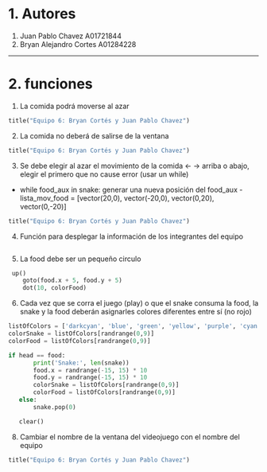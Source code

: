 # 1. Autores
1. Juan Pablo Chavez A01721844
2. Bryan Alejandro Cortes A01284228
---
# 2. funciones
1. La comida podrá moverse al azar 
```python
title("Equipo 6: Bryan Cortés y Juan Pablo Chavez")
```
2. La comida no deberá de salirse de la ventana 
```python
title("Equipo 6: Bryan Cortés y Juan Pablo Chavez")
```
3. Se debe elegir al azar el movimiento de la comida <- -> arriba o abajo, elegir el primero que  no cause error (usar un while)
- while food_aux in snake: 
generar una nueva posición del food_aux  - lista_mov_food = [vector(20,0), vector(-20,0), vector(0,20), vector(0,-20)]
```python
title("Equipo 6: Bryan Cortés y Juan Pablo Chavez")
```
4. Función para desplegar la información de los integrantes del equipo 
```python

```
5. La food debe ser un pequeño circulo
```python
 up()
    goto(food.x + 5, food.y + 5)
    dot(10, colorFood)
```
6. Cada vez que se corra el juego (play) o que el snake consuma la food, la snake y la food deberán asignarles colores diferentes entre sí (no rojo)
 ```python
listOfColors = ['darkcyan', 'blue', 'green', 'yellow', 'purple', 'cyan', 'fuchsia', 'gray', 'lime', 'orange']
colorSnake = listOfColors[randrange(0,9)]
colorFood = listOfColors[randrange(0,9)]

if head == food:
        print('Snake:', len(snake))
        food.x = randrange(-15, 15) * 10
        food.y = randrange(-15, 15) * 10
        colorSnake = listOfColors[randrange(0,9)]
        colorFood = listOfColors[randrange(0,9)]
    else:
        snake.pop(0)

    clear()
```  
8. Cambiar el nombre de la ventana del videojuego con el nombre del equipo
```python
title("Equipo 6: Bryan Cortés y Juan Pablo Chavez")
```
